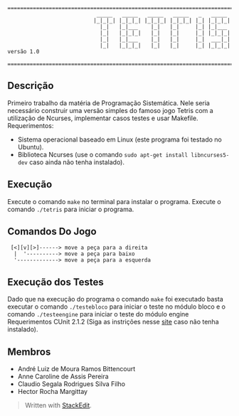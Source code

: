 

```
========================================================================================================
                            _____   _____   _____   _____   _   _____
                           |_|_|_| |_|_|_| |_|_|_| |_|_|_| |_| |_|_|_|
                             |_|   |_|___    |_|   |_|     |_| |_|___
                             |_|   |_|_|_|   |_|   |_|     |_| |_|_|_|
                             |_|   |_|___    |_|   |_|     |_|  ___|_|
                             |_|   |_|_|_|   |_|   |_|     |_| |_|_|_|  versão 1.0

========================================================================================================
```


## Descrição
	
Primeiro trabalho da matéria de Programação Sistemática. Nele seria necessário construir uma versão simples do famoso jogo Tetris com a utilização de Ncurses, implementar casos testes e usar Makefile.  
Requerimentos:   

+ Sistema operacional baseado em Linux (este programa foi testado no Ubuntu).
+  Biblioteca Ncurses (use o comando ```sudo apt-get install libncurses5-dev``` caso ainda não tenha instalado).

## Execução

Execute o comando ```make``` no terminal para instalar o programa.
Execute o comando ```./tetris``` para iniciar o programa.

## Comandos Do Jogo

```
 [<][v][>]------> move a peça para a direita
  |  '----------> move a peça para baixo
  '-------------> move a peça para a esquerda
```

## Execução dos Testes

Dado que na execução do programa o comando ```make``` foi executado basta executar o comando ```./testebloco``` para iniciar o teste no módulo bloco e o comando ```./testeengine``` para iniciar o teste do módulo engine
Requerimentos CUnit 2.1.2 (Siga as instrições nesse [site](https://netbeans.org/kb/docs/cnd/c-unit-test.html?print=yes#linux) caso não tenha instalado).  


## Membros

+ André Luiz de Moura Ramos Bittencourt
+ Anne Caroline de Assis Pereira
+ Claudio Segala Rodrigues Silva Filho
+ Hector Rocha Margittay


> Written with [StackEdit](https://stackedit.io/).